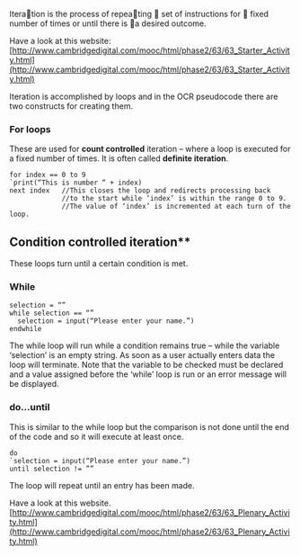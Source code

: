 Iteration is the process of repeating  set of instructions for  fixed number of times or until there is a desired outcome.

Have a look at this website:
[http://www.cambridgedigital.com/mooc/html/phase2/63/63_Starter_Activity.html](http://www.cambridgedigital.com/mooc/html/phase2/63/63_Starter_Activity.html)

Iteration is accomplished by loops and in the OCR pseudocode there are two constructs for creating them.

### For loops

These are used for **count controlled** iteration – where a loop is executed for a fixed number of times. 
It is often called **definite iteration**.

```
for index == 0 to 9
`print(“This is number “ + index)
next index   //This closes the loop and redirects processing back
             //to the start while ‘index’ is within the range 0 to 9. 
             //The value of ‘index’ is incremented at each turn of the loop.
```

## Condition controlled iteration**
These loops turn until a certain condition is met.

### While
```
selection = “”
while selection == “”
  selection = input(“Please enter your name.”)
endwhile
```

The while loop will run while a condition remains true – while the variable ‘selection’ is an empty string.
As soon as a user actually enters data the loop will terminate.
Note that the variable to be checked must be declared and a value assigned before the ‘while’ loop is run or an error message will be displayed.

### do…until
This is similar to the while loop but the comparison is not done until the end of the code and so it will execute at least once.
```
do
`selection = input(“Please enter your name.”)
until selection != ””
```

The loop will repeat until an entry has been made.

Have a look at this website.
[http://www.cambridgedigital.com/mooc/html/phase2/63/63_Plenary_Activity.html](http://www.cambridgedigital.com/mooc/html/phase2/63/63_Plenary_Activity.html)
